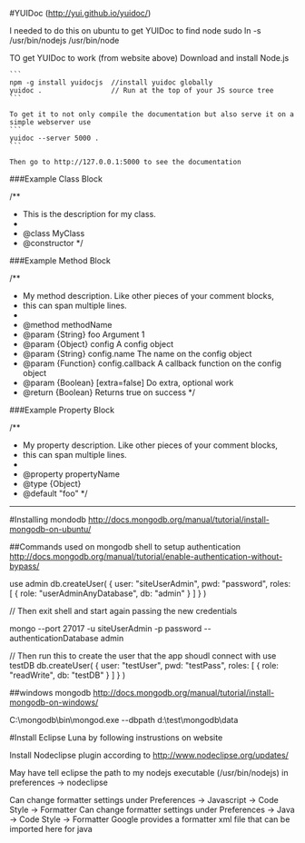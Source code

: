   
#YUIDoc (http://yui.github.io/yuidoc/)

I needed to do this on ubuntu to get YUIDoc to find node
sudo ln -s /usr/bin/nodejs /usr/bin/node
  
TO get YUIDoc to work (from website above)
    Download and install Node.js
    
    ```
    npm -g install yuidocjs  //install yuidoc globally
    yuidoc .                 // Run at the top of your JS source tree
    ```
    
    To get it to not only compile the documentation but also serve it on a simple webserver use
    ```
    yuidoc --server 5000 . 
    ```
    
    Then go to http://127.0.0.1:5000 to see the documentation

###Example Class Block

/**
* This is the description for my class.
*
* @class MyClass
* @constructor
*/

###Example Method Block

/**
* My method description.  Like other pieces of your comment blocks, 
* this can span multiple lines.
*
* @method methodName
* @param {String} foo Argument 1
* @param {Object} config A config object
* @param {String} config.name The name on the config object
* @param {Function} config.callback A callback function on the config object
* @param {Boolean} [extra=false] Do extra, optional work
* @return {Boolean} Returns true on success
*/

###Example Property Block

/**
* My property description.  Like other pieces of your comment blocks, 
* this can span multiple lines.
* 
* @property propertyName
* @type {Object}
* @default "foo"
*/

_______________________________________________________________________________________
#Installing mondodb
http://docs.mongodb.org/manual/tutorial/install-mongodb-on-ubuntu/

##Commands used on mongodb shell to setup authentication
http://docs.mongodb.org/manual/tutorial/enable-authentication-without-bypass/

  use admin
  db.createUser(
    {
      user: "siteUserAdmin",
      pwd: "password",
      roles: [ { role: "userAdminAnyDatabase", db: "admin" } ]
    }
  )

// Then exit shell and start again passing the new credentials

  mongo --port 27017 -u siteUserAdmin -p password --authenticationDatabase admin

// Then run this to create the user that the app shoudl connect with
  use testDB
  db.createUser(
      {
        user: "testUser",
        pwd: "testPass",
        roles: [
           { role: "readWrite", db: "testDB" }
        ]
      }
  )



##windows mongodb http://docs.mongodb.org/manual/tutorial/install-mongodb-on-windows/

C:\mongodb\bin\mongod.exe --dbpath d:\test\mongodb\data



#Install Eclipse Luna by following instrustions on website

Install Nodeclipse plugin according to http://www.nodeclipse.org/updates/

May have tell eclipse the path to my nodejs executable (/usr/bin/nodejs) in preferences -> nodeclipse

Can change formatter settings under Preferences -> Javascript -> Code Style -> Formatter
Can change formatter settings under Preferences -> Java -> Code Style -> Formatter
  Google provides a formatter xml file that can be imported here for java 
  
  



